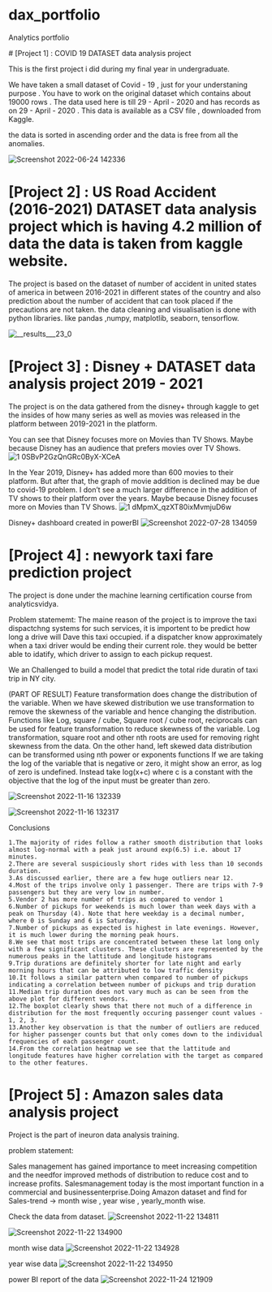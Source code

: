 # dax_portfolio
Analytics portfolio

<html>
    <head><meta name="google-site-verification" content="UO3yOzmCZWe7QhDlD_J613UmxWbykfFPfxmeQfrORyA" /></head></html>
# [Project 1] : COVID 19 DATASET data analysis project

This is the first project i did during my final year in undergraduate.

We have taken a small dataset of Covid - 19 , just for your understaning purpose . You have to work on the original dataset which contains about 19000 rows .
The data used here is till 29 - April - 2020 and has records as on 29 - April - 2020 .
This data is available as a CSV file , downloaded from Kaggle.

the data is sorted in ascending order and the data is free from all the anomalies.

![Screenshot 2022-06-24 142336](https://user-images.githubusercontent.com/97302476/175500706-5ba86c78-d9b0-4893-b8e0-31bc6a4945b7.png)






# [Project 2] : US Road Accident (2016-2021) DATASET data analysis project which is having 4.2 million of data the data is taken from kaggle website.

The project is based on the dataset of number of accident in united states of america in between 2016-2021 in different states of the country and also prediction about the number of accident that can took placed if the precautions are not taken.
the data cleaning and visualisation is done with python libraries.
like pandas ,numpy, matplotlib, seaborn, tensorflow.

![__results___23_0](https://user-images.githubusercontent.com/97302476/175494772-f841790b-0081-4d17-aecc-4798be80f3be.png)





# [Project 3] : Disney + DATASET data analysis project 2019 - 2021

The project is on the data gathered from the disney+ through kaggle to get the insides of how many series as well as movies was released in the platform between 2019-2021 in the platform.

You can see that Disney focuses more on Movies than TV Shows. Maybe because Disney has an audience that prefers movies over TV Shows.
![1 0SBvP2GzQnGRc0ByX-XCeA](https://user-images.githubusercontent.com/97302476/175484330-a71d7086-5639-4505-81df-6ffa96c07736.png)

In the Year 2019, Disney+ has added more than 600 movies to their platform. But after that, the graph of movie addition is declined may be due to covid-19 problem. I don’t see a much larger difference in the addition of TV shows to their platform over the years. Maybe because Disney focuses more on Movies than TV Shows.
![1 dMpmX_qzXT80ixMvmjuD6w](https://user-images.githubusercontent.com/97302476/175484365-54938bdb-3f33-425b-8e69-6817dbb8e203.png)

Disney+ dashboard created in powerBI
![Screenshot 2022-07-28 134059](https://user-images.githubusercontent.com/97302476/182329837-527fe159-3dc0-4703-93ad-236acc33141b.png)


# [Project 4] : newyork taxi fare prediction project

The project is done under the machine learning certification course from analyticsvidya. 

Problem statememt:
The maine reason of the project is to improve the taxi dispactchng systems for such services, it is importent to be predict how long a drive will Dave this taxi occupied.
if a dispatcher know approximately when a taxi driver would be ending their current role. they would be better able to idatify, which driver to assign to each pickup request.

We an Challenged to build a model that predict the total ride duratin of taxi trip in NY city.


(PART OF RESULT)
Feature transformation does change the distribution of the variable. When we have skewed distribution we use transformation to remove the skewness of the variable and hence changing the distribution. Functions like Log, square / cube, Square root / cube root, reciprocals can be used for feature transformation to reduce skewness of the variable.
Log transformation, square root and other nth roots are used for removing right skewness from the data. On the other hand, left skewed data distribution can be transformed using nth power or exponents functions
If we are taking the log of the variable that is negative or zero, it might show an error, as log of zero is undefined. Instead take log(x+c) where c is a constant with the objective that the log of the input must be greater than zero.

![Screenshot 2022-11-16 132339](https://user-images.githubusercontent.com/97302476/202120495-0fe0f4d3-34f1-45f9-be01-47323873d57a.png)

![Screenshot 2022-11-16 132317](https://user-images.githubusercontent.com/97302476/202120630-b0b13516-97fd-4706-b1f5-89ae39b687a5.png)


Conclusions

    1.The majority of rides follow a rather smooth distribution that looks almost log-normal with a peak just around exp(6.5) i.e. about 17 minutes.
    2.There are several suspiciously short rides with less than 10 seconds duration.
    3.As discussed earlier, there are a few huge outliers near 12.
    4.Most of the trips involve only 1 passenger. There are trips with 7-9 passengers but they are very low in number.
    5.Vendor 2 has more number of trips as compared to vendor 1
    6.Number of pickups for weekends is much lower than week days with a peak on Thursday (4). Note that here weekday is a decimal number, where 0 is Sunday and 6 is Saturday.
    7.Number of pickups as expected is highest in late evenings. However, it is much lower during the morning peak hours.
    8.We see that most trips are concentrated between these lat long only with a few significant clusters. These clusters are represented by the numerous peaks in the lattitude and longitude histograms
    9.Trip durations are definitely shorter for late night and early morning hours that can be attributed to low traffic density
    10.It follows a similar pattern when compared to number of pickups indicating a correlation between number of pickups and trip duration
    11.Median trip duration does not vary much as can be seen from the above plot for different vendors.
    12.The boxplot clearly shows that there not much of a difference in distribution for the most frequently occuring passenger count values - 1, 2, 3.
    13.Another key observation is that the number of outliers are reduced for higher passenger counts but that only comes down to the individual frequencies of each passenger count.
    14.From the correlation heatmap we see that the lattitude and longitude features have higher correlation with the target as compared to the other features.


# [Project 5] : Amazon sales data analysis project

Project is the part of ineuron data analysis training.

problem statement:

Sales management has gained importance to meet increasing competition and the needfor improved methods of distribution to reduce cost and to increase profits. Salesmanagement today is the most important function in a commercial and businessenterprise.Doing Amazon dataset and find for Sales-trend -> month wise , year wise , yearly_month wise.

Check the data from dataset.
![Screenshot 2022-11-22 134811](https://user-images.githubusercontent.com/97302476/203262136-c709a47e-563f-4946-b1f4-aa66f2fb8797.png)

![Screenshot 2022-11-22 134900](https://user-images.githubusercontent.com/97302476/203262143-24f5ad16-8ee7-4804-b1c7-edaf58dfd163.png)

month wise data
![Screenshot 2022-11-22 134928](https://user-images.githubusercontent.com/97302476/203262154-2c04801d-f863-4e37-af27-d14309d66402.png)

year wise data
![Screenshot 2022-11-22 134950](https://user-images.githubusercontent.com/97302476/203262156-337c2af8-3287-4e84-b366-d71bb84895d8.png)

power BI report of the data
![Screenshot 2022-11-24 121909](https://user-images.githubusercontent.com/97302476/203713531-dfcfcbf6-d9a8-488e-8b7a-359fde06e92c.png)


